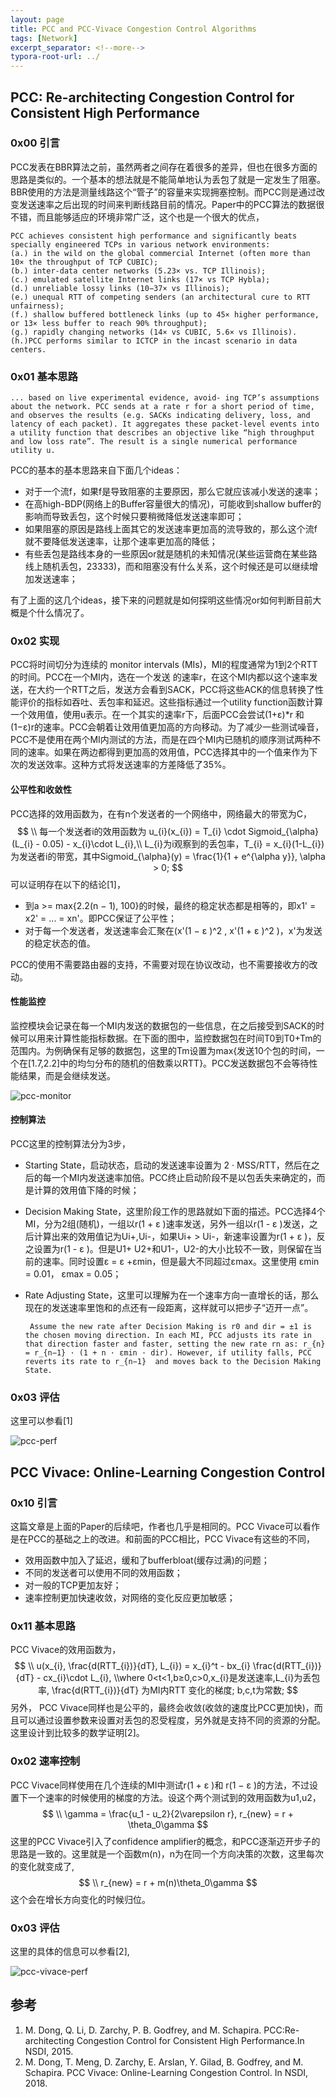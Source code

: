 ```yaml
---
layout: page
title: PCC and PCC-Vivace Congestion Control Algorithms
tags: [Network]
excerpt_separator: <!--more-->
typora-root-url: ../
---
```


## PCC: Re-architecting Congestion Control for Consistent High Performance

### 0x00 引言

  PCC发表在BBR算法之前，虽然两者之间存在着很多的差异，但也在很多方面的思路是类似的。一个基本的想法就是不能简单地认为丢包了就是一定发生了阻塞。BBR使用的方法是测量线路这个“管子”的容量来实现拥塞控制。而PCC则是通过改变发送速率之后出现的时间来判断线路目前的情况。Paper中的PCC算法的数据很不错，而且能够适应的环境非常广泛，这个也是一个很大的优点，

```
PCC achieves consistent high performance and significantly beats specially engineered TCPs in various network environments: 
(a.) in the wild on the global commercial Internet (often more than 10× the throughput of TCP CUBIC); 
(b.) inter-data center networks (5.23× vs. TCP Illinois);
(c.) emulated satellite Internet links (17× vs TCP Hybla); 
(d.) unreliable lossy links (10−37× vs Illinois); 
(e.) unequal RTT of competing senders (an architectural cure to RTT unfairness); 
(f.) shallow buffered bottleneck links (up to 45× higher performance, or 13× less buffer to reach 90% throughput); 
(g.) rapidly changing networks (14× vs CUBIC, 5.6× vs Illinois). 
(h.)PCC performs similar to ICTCP in the incast scenario in data centers.
```

### 0x01 基本思路

```
... based on live experimental evidence, avoid- ing TCP’s assumptions about the network. PCC sends at a rate r for a short period of time, and observes the results (e.g. SACKs indicating delivery, loss, and latency of each packet). It aggregates these packet-level events into a utility function that describes an objective like “high throughput and low loss rate”. The result is a single numerical performance utility u. 
```

PCC的基本的基本思路来自下面几个ideas：

* 对于一个流f，如果f是导致阻塞的主要原因，那么它就应该减小发送的速率；
* 在高high-BDP(网络上的Buffer容量很大的情况)，可能收到shallow buffer的影响而导致丢包，这个时候只要稍微降低发送速率即可；
* 如果阻塞的原因是路线上面其它的发送速率更加高的流导致的，那么这个流f就不要降低发送速率，让那个速率更加高的降低；
* 有些丢包是路线本身的一些原因or就是随机的未知情况(某些运营商在某些路线上随机丢包，23333)，而和阻塞没有什么关系，这个时候还是可以继续增加发送速率；

有了上面的这几个ideas，接下来的问题就是如何探明这些情况or如何判断目前大概是个什么情况了。

### 0x02 实现

  PCC将时间切分为连续的 monitor intervals (MIs)，MI的程度通常为1到2个RTT的时间。PCC在一个MI内，选在一个发送 的速率r，在这个MI内都以这个速率发送，在大约一个RTT之后，发送方会看到SACK，PCC将这些ACK的信息转换了性能评价的指标如吞吐、丢包率和延迟。这些指标通过一个utility function函数计算一个效用值，使用u表示。在一个其实的速率r下，后面PCC会尝试(1+ε)*r 和 (1−ε)r的速率。PCC会朝着让效用值更加高的方向移动。为了减少一些测试噪音，PCC不是使用在两个MI内测试的方法，而是在四个MI内已随机的顺序测试两种不同的速率。如果在两边都得到更加高的效用值，PCC选择其中的一个值来作为下次的发送效率。这种方式将发送速率的方差降低了35%。

#### 公平性和收敛性

  PCC选择的效用函数为，在有n个发送者的一个网络中，网络最大的带宽为C，
$$
\\ 每一个发送者i的效用函数为 u_{i}(x_{i}) = T_{i} \cdot Sigmoid_{\alpha}(L_{i} - 0.05) - x_{i}\cdot L_{i},\\
L_{i}为i观察到的丢包率，T_{i} = x_{i}(1-L_{i})为发送者i的带宽，其中Sigmoid_{\alpha}(y) = \frac{1}{1 + e^{\alpha y}}, \alpha > 0;
$$
可以证明存在以下的结论[1]，

* 到a >= max{2.2(n − 1), 100}的时候，最终的稳定状态都是相等的，即x1' = x2' = ... = xn'。即PCC保证了公平性；
* 对于每一个发送者，发送速率会汇聚在(x'(1 − ε )^2 , x'(1 + ε )^2 )，x'为发送的稳定状态的值。

PCC的使用不需要路由器的支持，不需要对现在协议改动，也不需要接收方的改动。

#### 性能监控

 监控模块会记录在每一个MI内发送的数据包的一些信息，在之后接受到SACK的时候可以用来计算性能指标数据。在下面的图中，监控数据包在时间T0到T0+Tm的范围内。为例确保有足够的数据包，这里的Tm设置为max{发送10个包的时间，一个在[1.7,2.2]中的均匀分布的随机的倍数乘以RTT}。PCC发送数据包不会等待性能结果，而是会继续发送。

![pcc-monitor](/assets/images/pcc-monitor.png)

#### 控制算法

 PCC这里的控制算法分为3步，

* Starting State，启动状态，启动的发送速率设置为 2 · MSS/RTT，然后在之后的每一个MI内发送速率加倍。PCC终止启动阶段不是以包丢失来确定的，而是计算的效用值下降的时候；

* Decision Making State，这里阶段工作的思路就如下面的描述。PCC选择4个MI，分为2组(随机)，一组以r(1 + ε )速率发送，另外一组以r(1 - ε )发送，之后计算出来的效用值记为Ui+,Ui-，如果Ui+ > Ui-，新速率设置为r(1 + ε )，反之设置为r(1 - ε )。但是U1+ U2+和U1-，U2-的大小比较不一致，则保留在当前的速率。同时设置ε = ε +εmin，但是最大不同超过εmax。这里使用 εmin = 0.01， εmax = 0.05；

* Rate Adjusting State，这里可以理解为在一个速率方向一直增长的话，那么现在的发送速率里饱和的点还有一段距离，这样就可以把步子“迈开一点”。

  ```
   Assume the new rate after Decision Making is r0 and dir = ±1 is the chosen moving direction. In each MI, PCC adjusts its rate in that direction faster and faster, setting the new rate rn as: r_{n} = r_{n−1} · (1 + n · εmin · dir). However, if utility falls, PCC reverts its rate to r_{n−1}  and moves back to the Decision Making State.
  ```

### 0x03 评估

 这里可以参看[1]

![pcc-perf](/assets/images/pcc-perf.png)

## PCC Vivace: Online-Learning Congestion Control

### 0x10 引言

  这篇文章是上面的Paper的后续吧，作者也几乎是相同的。PCC Vivace可以看作是在PCC的基础之上的改进。和前面的PCC相比，PCC Vivace有这些的不同，

* 效用函数中加入了延迟，缓和了bufferbloat(缓存过满)的问题；
* 不同的发送者可以使用不同的效用函数；
* 对一般的TCP更加友好；
* 速率控制更加快速收敛，对网络的变化反应更加敏感；

### 0x11 基本思路

 PCC Vivace的效用函数为，
$$
\\ u(x_{i}, \frac{d(RTT_{i})}{dT}, L_{i}) = x_{i}^t - bx_{i} \frac{d(RTT_{i})}{dT} - cx_{i}\cdot L_{i}, \\where 0<t<1,b≥0,c>0,x_{i}是发送速率,L_{i}为丢包率, \frac{d(RTT_{i})}{dT} 为MI内RTT
变化的梯度; b,c,t为常数;
$$
另外， PCC Vivace同样也是公平的，最终会收敛(收敛的速度比PCC更加快)，而且可以通过设置参数来设置对丢包的忍受程度，另外就是支持不同的资源的分配。这里设计到比较多的数学证明[2]。

### 0x02 速率控制

  PCC Vivace同样使用在几个连续的MI中测试r(1 + ε )和 r(1 − ε )的方法，不过设置下一个速率的时候使用的梯度的方法。设这个两个测试到的效用函数为u1,u2，
$$
\\ \gamma = \frac{u_1 - u_2}{2\varepsilon r}, r_{new} = r + \theta_0\gamma
$$
  这里的PCC Vivace引入了confidence amplifier的概念，和PCC逐渐迈开步子的思路是一致的。这里就是一个函数m(n)，n为在同一个方向决策的次数，这里每次的变化就变成了,
$$
\\ r_{new} = r + m(n)\theta_0\gamma
$$
 这个会在增长方向变化的时候归位。

### 0x03 评估

这里的具体的信息可以参看[2],

![pcc-vivace-perf](/assets/images/pcc-vivace-perf.png)

## 参考

1. M. Dong, Q. Li, D. Zarchy, P. B. Godfrey, and M. Schapira. PCC:Re-architecting Congestion Control for Consistent High Performance.In NSDI, 2015.
2. M. Dong, T. Meng, D. Zarchy, E. Arslan, Y. Gilad, B. Godfrey, and M. Schapira. PCC Vivace: Online-Learning Congestion Control. In NSDI, 2018.

